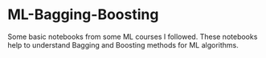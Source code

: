 # ML-Bagging-Boosting
Some basic notebooks from some ML courses I followed. 
These notebooks help to understand Bagging and Boosting methods for ML algorithms.
